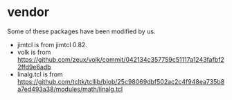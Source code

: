 # vendor

Some of these packages have been modified by us.

- jimtcl is from jimtcl 0.82.
- volk is from
  <https://github.com/zeux/volk/commit/042134c357759c51117a1243fafbf22ffd9e6adb>
- linalg.tcl is from <https://github.com/tcltk/tcllib/blob/25c98069dbf502ac2c4f948ea735b8a7ed493a38/modules/math/linalg.tcl>
